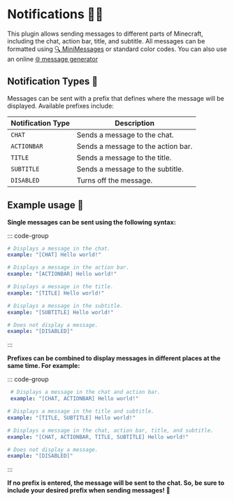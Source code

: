 # Notifications 💬🔔

This plugin allows sending messages to different parts of Minecraft, including the chat, action bar, title, and
subtitle. All messages can be formatted using [🔍 MiniMessages](https://docs.adventure.kyori.net/minimessage/format.html) or standard color codes. You can also
use an online [🌐 message generator](https://webui.adventure.kyori.net/)

## Notification Types 📌

Messages can be sent with a prefix that defines where the message will be displayed. Available prefixes include:

| Notification Type | Description                        |
|-------------------|------------------------------------|
| `CHAT`            | Sends a message to the chat.       |
| `ACTIONBAR`       | Sends a message to the action bar. |
| `TITLE`           | Sends a message to the title.      |
| `SUBTITLE`        | Sends a message to the subtitle.   |
| `DISABLED`        | Turns off the message.             |

## Example usage 📝

**Single messages can be sent using the following syntax:**

::: code-group

```yaml [CHAT]
# Displays a message in the chat.
example: "[CHAT] Hello world!"
```

```yaml [ACTIONBAR]
# Displays a message in the action bar.
example: "[ACTIONBAR] Hello world!"
```

```yaml [TITLE]
# Displays a message in the title.
example: "[TITLE] Hello world!"
```

```yaml [SUBTITLE]
# Displays a message in the subtitle.
example: "[SUBTITLE] Hello world!"
```

```yaml [DISABLED]
# Does not display a message.
example: "[DISABLED]" 
```

:::

**Prefixes can be combined to display messages in different places at the same time. For example:**

::: code-group

```yaml [CHAT + ACTIONBAR]
 # Displays a message in the chat and action bar.
 example: "[CHAT, ACTIONBAR] Hello world!"
```

```yaml [TITLE + SUBTITLE]
# Displays a message in the title and subtitle.
example: "[TITLE, SUBTITLE] Hello world!" 
```

```yaml [CHAT + ACTIONBAR + TITLE + SUBTITLE]
# Displays a message in the chat, action bar, title, and subtitle.
example: "[CHAT, ACTIONBAR, TITLE, SUBTITLE] Hello world!" 
```

```yaml [DISABLED]
# Does not display a message.
example: "[DISABLED]" 
```

:::

**If no prefix is entered, the message will be sent to the chat. So, be sure to include your desired prefix when sending
messages! 🙌**